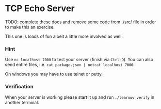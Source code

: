 # TCP Echo Server

TODO: complete these docs and remove some code from ./src/ file in order to make this an exercise.

This one is loads of fun albeit a little more involved as well.

### Hint

Use `nc localhost 7000` to test your server (finish via `Ctrl-D`).
You can also send entire files, i.e. `cat package.json | netcat localhost 7000`.

On windows you may have to use telnet or putty.

### Verification

When your server is working please start it up and run `./learnuv verify` in another terminal.
